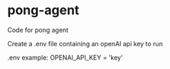 # pong-agent
Code for pong agent

Create a .env file containing an openAI api key to run

.env example: 
OPENAI_API_KEY = 'key'
